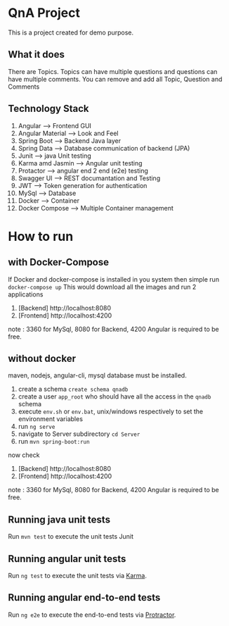 # QnA Project

This is a project created for demo purpose.

## What it does

There are Topics. Topics can have multiple questions and questions can have multiple comments. You can remove and add all Topic, Question and Comments

## Technology Stack

1. Angular --> Frontend GUI
2. Angular Material --> Look and Feel
3. Spring Boot --> Backend Java layer
4. Spring Data --> Database communication of backend (JPA)
5. Junit --> java Unit testing
6. Karma amd Jasmin --> Angular unit testing
7. Protactor --> angular end 2 end (e2e) testing
8. Swagger UI --> REST documantation and Testing
9. JWT --> Token generation for authentication
10. MySql --> Database
11. Docker --> Container
12. Docker Compose --> Multiple Container management


# How to run

## with Docker-Compose

If Docker and docker-compose is installed in you system then simple run
`docker-compose up`
This would download all the images and run 2 applications

1. [Backend] http://localhost:8080
2. [Frontend] http://localhost:4200

note : 3360 for MySql, 8080 for Backend, 4200 Angular is required to be free.

## without docker

maven, nodejs, angular-cli, mysql database must be installed.

1. create a schema `create schema qnadb`
2. create a user `app_root` who should have all the access in the `qnadb` schema
3. execute `env.sh` or `env.bat`, unix/windows respectively to set the environment variables
4. run `ng serve`
5. navigate to Server subdirectory `cd Server`
6. run `mvn spring-boot:run`

now check

1. [Backend] http://localhost:8080
2. [Frontend] http://localhost:4200

note : 3360 for MySql, 8080 for Backend, 4200 Angular is required to be free.

## Running java unit tests
Run `mvn test` to execute the unit tests Junit

## Running angular unit tests

Run `ng test` to execute the unit tests via [Karma](https://karma-runner.github.io).

## Running angular end-to-end tests

Run `ng e2e` to execute the end-to-end tests via [Protractor](http://www.protractortest.org/).
